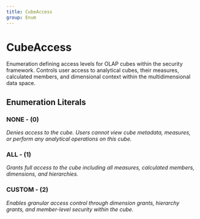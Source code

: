 ```yaml
---
title: CubeAccess
group: Enum
---
```


# CubeAccess<a name="enum-cubeaccess"></a>

Enumeration defining access levels for OLAP cubes within the security framework. Controls user access to analytical cubes, their measures, calculated members, and dimensional context within the multidimensional data space.
## Enumeration Literals

### NONE - (0)

<em>Denies access to the cube. Users cannot view cube metadata, measures, or perform any analytical operations on this cube.</em>

### ALL - (1)

<em>Grants full access to the cube including all measures, calculated members, dimensions, and hierarchies.</em>

### CUSTOM - (2)

<em>Enables granular access control through dimension grants, hierarchy grants, and member-level security within the cube.</em>

